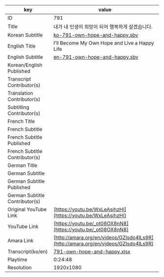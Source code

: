 |  key  |  value  |
|-------|---------|
| ID            | 791 |
| Title         | 내가 내 인생의 희망이 되어 행복하게 살겠습니다. |
| Korean Subtitle | [ko-791-own-hope-and-happy.sbv](https://github.com/jungtosociety/dharma-qna/raw/master/sub/791/ko-791-own-hope-and-happy.sbv) |
| English Title | I'll Become My Own Hope and Live a Happy Life |
| English Subtitle | [en-791-own-hope-and-happy.sbv](https://github.com/jungtosociety/dharma-qna/raw/master/sub/791/en-791-own-hope-and-happy.sbv) |
| Korean/English Published     |  |
| Transcript Contributor(s)   |  |
| Translation Contributor(s)   |  |
| Subtitling Contributor(s)   |  |
| French Title |  |
| French Subtitle |  |
| French Subtitle Published |  |
| French Subtitle Contributor(s) |  |
| German Title |  |
| German Subtitle |  |
| German Subtitle Published |  |
| German Subtitle Contributor(s) |  |
| Original YouTube Link  | [https://youtu.be/WxLeAsihzHI](https://youtu.be/WxLeAsihzHI) |
| YouTube Link  | [https://youtu.be/_ot08OX8nN8](https://youtu.be/_ot08OX8nN8) |
| Amara Link    | [http://amara.org/en/videos/GZIsdo4ILs9R](http://amara.org/en/videos/GZIsdo4ILs9R) |
| Transcript(ko/en) | [791-own-hope-and-happy.xlsx](https://github.com/jungtosociety/dharma-qna/raw/master/sub/791/791-own-hope-and-happy.xlsx) |
| Playtime | 0:24:48 |
| Resolution | 1920x1080|

